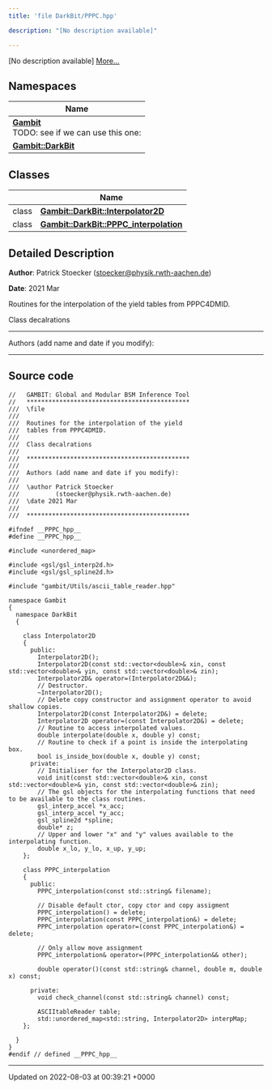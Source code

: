 ```yaml
---
title: 'file DarkBit/PPPC.hpp'

description: "[No description available]"

---
```







[No description available] [More...](#detailed-description)

## Namespaces

| Name           |
| -------------- |
| **[Gambit](/documentation/code/main/namespaces/namespacegambit/)** <br>TODO: see if we can use this one:  |
| **[Gambit::DarkBit](/documentation/code/main/namespaces/namespacegambit_1_1darkbit/)**  |

## Classes

|                | Name           |
| -------------- | -------------- |
| class | **[Gambit::DarkBit::Interpolator2D](/documentation/code/main/classes/classgambit_1_1darkbit_1_1interpolator2d/)**  |
| class | **[Gambit::DarkBit::PPPC_interpolation](/documentation/code/main/classes/classgambit_1_1darkbit_1_1pppc__interpolation/)**  |

## Detailed Description


**Author**: Patrick Stoecker ([stoecker@physik.rwth-aachen.de](mailto:stoecker@physik.rwth-aachen.de)) 

**Date**: 2021 Mar

Routines for the interpolation of the yield tables from PPPC4DMID.

Class decalrations



------------------

Authors (add name and date if you modify):



------------------




## Source code

```
//   GAMBIT: Global and Modular BSM Inference Tool
//   *********************************************
///  \file
///
///  Routines for the interpolation of the yield
///  tables from PPPC4DMID.
///
///  Class decalrations
///
///  *********************************************
///
///  Authors (add name and date if you modify):
///
///  \author Patrick Stoecker
///          (stoecker@physik.rwth-aachen.de)
///  \date 2021 Mar
///
///  *********************************************

#ifndef __PPPC_hpp__
#define __PPPC_hpp__

#include <unordered_map>

#include <gsl/gsl_interp2d.h>
#include <gsl/gsl_spline2d.h>

#include "gambit/Utils/ascii_table_reader.hpp"

namespace Gambit
{
  namespace DarkBit
  {

    class Interpolator2D
    {
      public:
        Interpolator2D();
        Interpolator2D(const std::vector<double>& xin, const std::vector<double>& yin, const std::vector<double>& zin);
        Interpolator2D& operator=(Interpolator2D&&);
        // Destructor.
        ~Interpolator2D();
        // Delete copy constructor and assignment operator to avoid shallow copies.
        Interpolator2D(const Interpolator2D&) = delete;
        Interpolator2D operator=(const Interpolator2D&) = delete;
        // Routine to access interpolated values.
        double interpolate(double x, double y) const;
        // Routine to check if a point is inside the interpolating box.
        bool is_inside_box(double x, double y) const;
      private:
        // Initialiser for the Interpolator2D class.
        void init(const std::vector<double>& xin, const std::vector<double>& yin, const std::vector<double>& zin);
        // The gsl objects for the interpolating functions that need to be available to the class routines.
        gsl_interp_accel *x_acc;
        gsl_interp_accel *y_acc;
        gsl_spline2d *spline;
        double* z;
        // Upper and lower "x" and "y" values available to the interpolating function.
        double x_lo, y_lo, x_up, y_up;
    };

    class PPPC_interpolation
    {
      public:
        PPPC_interpolation(const std::string& filename);

        // Disable default ctor, copy ctor and copy assigment
        PPPC_interpolation() = delete;
        PPPC_interpolation(const PPPC_interpolation&) = delete;
        PPPC_interpolation operator=(const PPPC_interpolation&) = delete;

        // Only allow move assignment
        PPPC_interpolation& operator=(PPPC_interpolation&& other);

        double operator()(const std::string& channel, double m, double x) const;

      private:
        void check_channel(const std::string& channel) const;

        ASCIItableReader table;
        std::unordered_map<std::string, Interpolator2D> interpMap;
    };

  }
}
#endif // defined __PPPC_hpp__
```


-------------------------------

Updated on 2022-08-03 at 00:39:21 +0000

